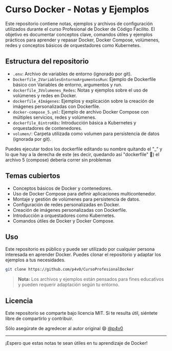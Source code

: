 # Curso Docker - Notas y Ejemplos

Este repositorio contiene notas, ejemplos y archivos de configuración utilizados durante el curso Profesional de Docker de Código Facilito. El objetivo es documentar conceptos clave, comandos útiles y ejemplos prácticos para aprender y repasar Docker, Docker Compose, volúmenes, redes y conceptos básicos de orquestadores como Kubernetes.

## Estructura del repositorio

- `.env`: Archivo de variables de entorno (ignorado por git).
- `Dockerfile_2VariablesEntornoArgumentosRun`: Ejemplo de Dockerfile básico con Variables de entorno, argumentos y run.
- `dockerfile_3Volumenes_Redes`: Notas y ejemplos sobre el uso de volúmenes y redes en Docker.
- `dockerfile_4Imágenes`: Ejemplos y explicación sobre la creación de imágenes personalizadas con Dockerfile.
- `docker-compose_5.yml`: Ejemplo de archivo Docker Compose con múltiples servicios, redes y volúmenes.
- `dockerfile_8introK8s`: Introducción básica a Kubernetes y orquestadores de contenedores.
- `volumen/`: Carpeta utilizada como volumen para persistencia de datos (ignorada por git).

Puedes ejecutar todos los dockerfile editando su nombre quitando el "_" y lo que hay a la derecha de este (es decir, quedando así "dockerfile" 🙂) el archivo 5 (compose) debería correr sin problemas

## Temas cubiertos

- Conceptos básicos de Docker y contenedores.
- Uso de Docker Compose para definir aplicaciones multicontenedor.
- Montaje y gestión de volúmenes para persistencia de datos.
- Configuración de redes personalizadas en Docker.
- Creación de imágenes personalizadas con Dockerfile.
- Introducción a orquestadores como Kubernetes.
- Comandos útiles de Docker y Docker Compose.

## Uso

Este repositorio es público y puede ser utilizado por cualquier persona interesada en aprender Docker. Puedes clonar el repositorio y adaptar los ejemplos a tus necesidades.

```sh
git clone https://github.com/p4v0/CursoProfesionalDocker
```

> **Nota:** Los archivos y ejemplos están pensados para fines educativos y pueden requerir adaptación según tu entorno.

## Licencia

Este repositorio se comparte bajo licencia MIT. Si te resulta útil, siéntete libre de compartirlo y contribuir.

Sólo asegúrate de agredecer al autor original :smile: [@p4v0](https://github.com/p4v0)

---

¡Espero que estas notas te sean útiles en tu aprendizaje de Docker!
